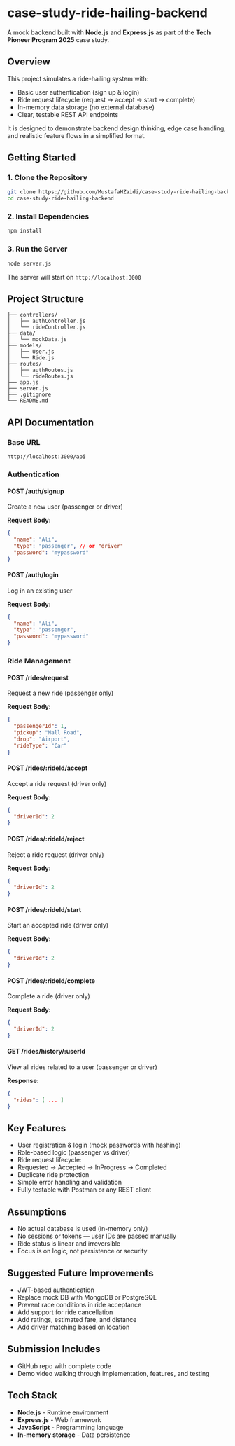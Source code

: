 # case-study-ride-hailing-backend

A mock backend built with **Node.js** and **Express.js** as part of the **Tech Pioneer Program 2025** case study.

## Overview

This project simulates a ride-hailing system with:
- Basic user authentication (sign up & login)
- Ride request lifecycle (request → accept → start → complete)
- In-memory data storage (no external database)
- Clear, testable REST API endpoints

It is designed to demonstrate backend design thinking, edge case handling, and realistic feature flows in a simplified format.

## Getting Started

### 1. Clone the Repository
```bash
git clone https://github.com/MustafaHZaidi/case-study-ride-hailing-backend.git
cd case-study-ride-hailing-backend
```

### 2. Install Dependencies
```bash
npm install
```

### 3. Run the Server
```bash
node server.js
```

The server will start on `http://localhost:3000`

## Project Structure

```
├── controllers/
│   ├── authController.js
│   └── rideController.js
├── data/
│   └── mockData.js
├── models/
│   ├── User.js
│   └── Ride.js
├── routes/
│   ├── authRoutes.js
│   └── rideRoutes.js
├── app.js
├── server.js
├── .gitignore
└── README.md
```

## API Documentation

### Base URL
```
http://localhost:3000/api
```

### Authentication

#### POST /auth/signup
Create a new user (passenger or driver)

**Request Body:**
```json
{
  "name": "Ali",
  "type": "passenger", // or "driver"
  "password": "mypassword"
}
```

#### POST /auth/login
Log in an existing user

**Request Body:**
```json
{
  "name": "Ali",
  "type": "passenger",
  "password": "mypassword"
}
```

### Ride Management

#### POST /rides/request
Request a new ride (passenger only)

**Request Body:**
```json
{
  "passengerId": 1,
  "pickup": "Mall Road",
  "drop": "Airport",
  "rideType": "Car"
}
```

#### POST /rides/:rideId/accept
Accept a ride request (driver only)

**Request Body:**
```json
{
  "driverId": 2
}
```

#### POST /rides/:rideId/reject
Reject a ride request (driver only)

**Request Body:**
```json
{
  "driverId": 2
}
```

#### POST /rides/:rideId/start
Start an accepted ride (driver only)

**Request Body:**
```json
{
  "driverId": 2
}
```

#### POST /rides/:rideId/complete
Complete a ride (driver only)

**Request Body:**
```json
{
  "driverId": 2
}
```

#### GET /rides/history/:userId
View all rides related to a user (passenger or driver)

**Response:**
```json
{
  "rides": [ ... ]
}
```

## Key Features

- User registration & login (mock passwords with hashing)
- Role-based logic (passenger vs driver)
- Ride request lifecycle:
- Requested → Accepted → InProgress → Completed
- Duplicate ride protection
- Simple error handling and validation
- Fully testable with Postman or any REST client

## Assumptions

- No actual database is used (in-memory only)
- No sessions or tokens — user IDs are passed manually
- Ride status is linear and irreversible
- Focus is on logic, not persistence or security

## Suggested Future Improvements

- JWT-based authentication
- Replace mock DB with MongoDB or PostgreSQL
- Prevent race conditions in ride acceptance
- Add support for ride cancellation
- Add ratings, estimated fare, and distance
- Add driver matching based on location

## Submission Includes

- GitHub repo with complete code
- Demo video walking through implementation, features, and testing

## Tech Stack

- **Node.js** - Runtime environment
- **Express.js** - Web framework
- **JavaScript** - Programming language
- **In-memory storage** - Data persistence

